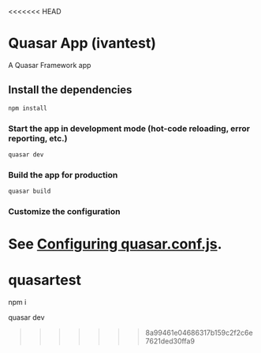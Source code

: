 <<<<<<< HEAD
# Quasar App (ivantest)

A Quasar Framework app

## Install the dependencies
```bash
npm install
```

### Start the app in development mode (hot-code reloading, error reporting, etc.)
```bash
quasar dev
```


### Build the app for production
```bash
quasar build
```

### Customize the configuration
See [Configuring quasar.conf.js](https://quasar.dev/quasar-cli/quasar-conf-js).
=======
# quasartest

npm i

quasar dev 
>>>>>>> 8a99461e04686317b159c2f2c6e7621ded30ffa9
